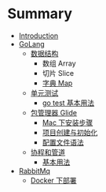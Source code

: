 # Summary

* [Introduction](README.md)
* [GoLang](/document/golang.md)
  * [数据结构](document/golang/shu-ju-jie-gou.md)
    * 数组 Array
    * 切片 Slice
    * [字典 Map](document/golang/shu-ju-jie-gou/zi-dian-map.md)
  * [单元测试](document/golang/1dan-yuan-ce-shi.md)
    * [go test 基本用法](document/golang/1dan-yuan-ce-shi/21-go-test.md)
  * [包管理器 Glide](document/golang/bao-guan-li-qi.md)
    * [Mac 下安装步骤](document/golang/bao-guan-li-qi/11-mac-xia-an-zhuang-bu-zou.md)
    * [项目创建与初始化](document/golang/bao-guan-li-qi/12-zai-xiang-mu-li-chu-shi-hua.md)
    * [配置文件语法](document/golang/bao-guan-li-qi/13-pei-zhi-wen-jian-yu-fa.md)
  * [协程和管道](document/golang/xie-cheng-he-guan-dao.md)
    * [基本用法](document/golang/ji-ben-yong-fa.md)
* [RabbitMq](rabbitmq.md)
  * [Docker 下部署](/document/rabbitmq/doc.md)

